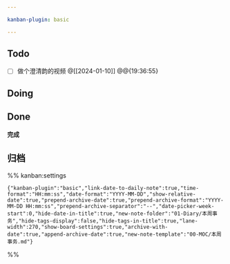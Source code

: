 ```yaml
---

kanban-plugin: basic

---
```


## Todo

- [ ] 做个澄清韵的视频 @[[2024-01-10]] @@{19:36:55}


## Doing



## Done

**完成**


## 归档





%% kanban:settings
```
{"kanban-plugin":"basic","link-date-to-daily-note":true,"time-format":"HH:mm:ss","date-format":"YYYY-MM-DD","show-relative-date":true,"prepend-archive-date":true,"prepend-archive-format":"YYYY-MM-DD HH:mm:ss","prepend-archive-separator":"--","date-picker-week-start":0,"hide-date-in-title":true,"new-note-folder":"01-Diary/本周事务","hide-tags-display":false,"hide-tags-in-title":true,"lane-width":270,"show-board-settings":true,"archive-with-date":true,"append-archive-date":true,"new-note-template":"00-MOC/本周事务.md"}
```
%%